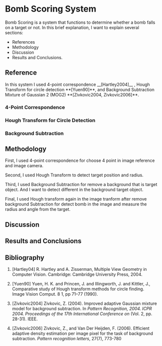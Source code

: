 # Bomb Scoring System
Bomb Scoring is a system that functions to determine whether a bomb falls on a target or not. In this brief explanation, I want to explain several sections:

- References
- Methodology
- Discussion
- Results and Conclusions.

<h2>Reference</h2>
In this system I used 4-point correspondence __[Hartley2004]__ , Hough Transform for circle detection **[Yuen90]**, and Background Subtraction Mixture of Gaussian 2 (MOG2) **[Zivkovic2004, Zivkovic2006]**.

<h3>4-Point Correspondence</h3>

<h3>Hough Transform for Circle Detection</h3>

<h3>Background Subtraction</h3>

<h2>Methodology</h2>

First, I used 4-point correspondence for choose 4 point in image reference and image camera.

Second, I used Hough Transform to detect target position and radius.

Third, I used Background Subtraction for remove a background that is target object. And I want to detect different in the background target object.

Final, I used Hough transform again in the image tranform after remove background Subtraction for detect bomb in the image and measure the radius and angle from the target.
<h2>Discussion</h2>

<h2>Results and Conclusions</h2>

<h2>Bibliography</h2>

1. [Hartley04] R. Hartley and A. Zisserman, Multiple View Geometry in Computer Vision. Cambridge: Cambridge University Press, 2004.

2. [Yuen90] Yuen, H. K. and Princen, J. and Illingworth, J. and Kittler, J., Comparative study of Hough transform methods for circle finding. Image Vision Comput. 8 1, pp 71–77 (1990).

3. [Zivkovic2004] Zivkovic, Z. (2004). Improved adaptive Gaussian mixture model for background subtraction. In *Pattern Recognition, 2004. ICPR 2004. Proceedings of the 17th International Conference on* (Vol. 2, pp. 28-31). IEEE.

4. [Zivkovic2006] Zivkovic, Z., and Van Der Heijden, F. (2006). Efficient adaptive density estimation per image pixel for the task of background subtraction. *Pattern recognition letters*, 27(7), 773-780